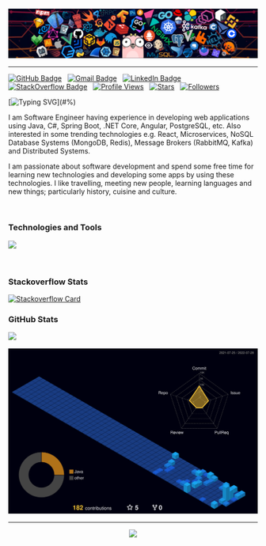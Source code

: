 <a href="#!"><img src='images/header_01.png' alt="header"></img></a>
<hr/>

[![GitHub Badge](https://img.shields.io/badge/GitHub-100000?style=flat&logo=github&logoColor=white)](https://github.com/yildizmy)&nbsp;&nbsp;
[![Gmail Badge](https://img.shields.io/badge/Gmail-D14836?style=flat&logo=gmail&logoColor=white)](mailto:yildizmy@gmail.com)&nbsp;&nbsp;
[![LinkedIn Badge](https://img.shields.io/badge/LinkedIn-0077B5?style=flat&logo=linkedin&logoColor=white)](https://linkedin.com/in/yildizmurat)&nbsp;&nbsp;
[![StackOverflow Badge](https://img.shields.io/stackexchange/stackoverflow/r/1604048?style=flat&logo=stackoverflow&color=orange&label=StackOverflow)](https://stackoverflow.com/users/1604048/murat-y%c4%b1ld%c4%b1z?tab=profile)&nbsp;&nbsp;
[![Profile Views](https://komarev.com/ghpvc/?username=yildizmy&style=flat&color=green&label=Profile+views)](#/)&nbsp;&nbsp;
[![Stars](https://custom-icon-badges.herokuapp.com/github/stars/yildizmy?color=55960c&labelColor=488207&style=social&logo=star&logoColor=black&label=Stars)](https://github.com/yildizmy?tab=repositories&sort=stargazers)&nbsp;&nbsp;
[![Followers](https://custom-icon-badges.herokuapp.com/github/followers/yildizmy?color=236ad3&labelColor=1155ba&style=social&logo=github&logoColor=black&label=Follow)](https://github.com/yildizmy?tab=followers)&nbsp;&nbsp;

[![Typing SVG](https://readme-typing-svg.herokuapp.com?font=comfortaa&size=25&duration=4500&color=EF8236&center=false&vCenter=true&height=40&lines=Hello+world!;¡Hola+mundo!;Hallo+wereld!;Merhaba+dünya!;Привіт+світ!;Ciao+mondo!;Hallo+welt!;नमस्ते+दुनिया!;Bonjour+monde!;Helló+világ!;Γειά+σου+κόσμε!;Hei+maailma!;こんにちは世界！;Witaj+świecie!;Hej+världen!;Tere+maailm!)](#%)

I am Software Engineer having experience in developing web applications using Java, C#, Spring Boot, .NET Core, Angular,
PostgreSQL, etc. Also interested in some trending technologies e.g. React, Microservices, NoSQL Database
Systems (MongoDB, Redis), Message Brokers (RabbitMQ, Kafka) and Distributed Systems.

I am passionate about software development and spend some free time for learning new technologies and developing some apps
by using these technologies. I like travelling, meeting new people, learning languages and new things; particularly
history, cuisine and culture.

<br/>

### Technologies and Tools
<p style="text-align:left">
  <a href="#&"><img src="https://skillicons.dev/icons?i=java,cs,spring,hibernate,maven,dotnet,js,ts,angular,react,html,css,postgres,mysql,mongo,git,github,gitlab,docker,azure,idea,eclipse,vscode,sqlite&perline=12" /></a>
</p>
<br/>

### Stackoverflow Stats
[//]: # (<a href="https://www.stackoverflow.com/users/1604048/murat-yıldız" target="_blank" rel="noreferrer"><img src="https://raw.githubusercontent.com/danielcranney/readme-generator/main/public/icons/socials/stackoverflow.svg" width="64" height="64" /></a>&nbsp;&nbsp;&nbsp;[![StackOverflow]&#40;https://github-readme-stackoverflow.vercel.app/?userID=1604048&layout=compact&theme=dark&#41;]&#40;https://stackoverflow.com/users/1604048/murat-yıldız&#41;)
[![Stackoverflow Card](https://readme-components.vercel.app/api?component=stackoverflow&stackoverflowid=1604048&theme=dark)](https://www.stackoverflow.com/users/1604048/murat-yıldız)


### GitHub Stats
<a href="#?"><img height="auto" width="443px" src ="https://github-readme-stats.vercel.app/api?username=yildizmy&count_private=true&theme=slateorange&show_icons=true&hide_border=false&hide=&bg_color=2A2A2A&include_all_commits=true"></a>

[![GitHub Stats](./profile-3d-contrib/profile-night-view.svg)](#=)
<hr>

<p style="text-align:center">
  <a href="#*"><img src="https://capsule-render.vercel.app/api?type=waving&color=gradient&customColorList=2&height=110&&section=footer&animation=twinkling"/></a>
</p>
